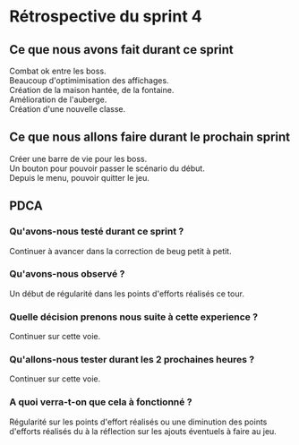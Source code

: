 # Rétrospective du sprint 4


## Ce que nous avons fait durant ce sprint 
Combat ok entre les boss.  
Beaucoup d'optimimisation des affichages.  
Création de la maison hantée, de la fontaine.  
Amélioration de l'auberge.  
Création d'une nouvelle classe.  

## Ce que nous allons faire durant le prochain sprint
Créer une barre de vie pour les boss.  
Un bouton pour pouvoir passer le scénario du début.  
Depuis le menu, pouvoir quitter le jeu.  

## PDCA
### Qu'avons-nous testé durant ce sprint ?
Continuer à avancer dans la correction de beug petit à petit.  


### Qu'avons-nous observé ?
Un début de régularité dans les points d'efforts réalisés ce tour.  

### Quelle décision prenons nous suite à cette experience ?
Continuer sur cette voie.  

### Qu'allons-nous tester durant les 2 prochaines heures ?
Continuer sur cette voie.  

### A quoi verra-t-on que cela à fonctionné ?
Régularité sur les points d'effort réalisés ou une diminution des points d'efforts réalisés du à la réflection sur les ajouts éventuels à faire au jeu.  
